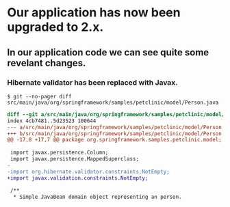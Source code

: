 # Our application has now been upgraded to 2.x.
## In our application code we can see quite some revelant changes.

### Hibernate validator has been replaced with Javax.

```shell
$ git --no-pager diff src/main/java/org/springframework/samples/petclinic/model/Person.java
```

```diff
diff --git a/src/main/java/org/springframework/samples/petclinic/model/Person.java b/src/main/java/org/springframework/samples/petclinic/model/Person.java
index 4cb7481..5d23523 100644
--- a/src/main/java/org/springframework/samples/petclinic/model/Person.java
+++ b/src/main/java/org/springframework/samples/petclinic/model/Person.java
@@ -17,8 +17,7 @@ package org.springframework.samples.petclinic.model;
 
 import javax.persistence.Column;
 import javax.persistence.MappedSuperclass;
-
-import org.hibernate.validator.constraints.NotEmpty;
+import javax.validation.constraints.NotEmpty;
 
 /**
  * Simple JavaBean domain object representing an person.
```